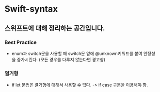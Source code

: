 # Swift-syntax


스위프트에 대해 정리하는 공간입니다.
------- 

### Best Practice
- enum과 switch문을 사용할 때 switch문 앞에 @unknown키워드를 붙여 안정성을 증가시킨다. (모든 경우를 다루지 않는다면 경고창)


### 열거형
- if let 문법은 열거형에 대해서 사용할 수 없다. -> if case 구문을 이용해야 함.




